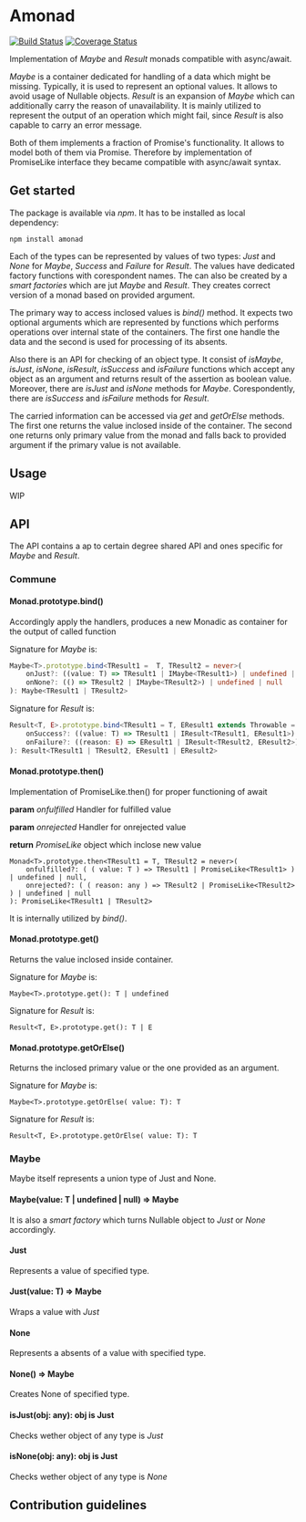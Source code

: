 # Amonad
[![Build Status](https://travis-ci.org/AIRTucha/amonad.svg?branch=master)](https://travis-ci.org/AIRTucha/amonad) [![Coverage Status](https://coveralls.io/repos/github/AIRTucha/amonad/badge.svg?branch=master)](https://coveralls.io/github/AIRTucha/amonad?branch=master)

Implementation of *Maybe* and *Result* monads compatible with async/await. 

*Maybe* is a container dedicated for handling of a data which might be missing. Typically, it is used to represent an optional values. It allows to avoid usage of Nullable objects. *Result* is an expansion of *Maybe* which can additionally carry the reason of unavailability. It is mainly utilized to represent the output of an operation which might fail, since *Result* is also capable to carry an error message. 

Both of them implements a fraction of Promise's functionality. It allows to model both of them via Promise. Therefore by implementation of PromiseLike interface they became compatible with async/await syntax.

## Get started 

The package is available via *npm*. It has to be installed as local dependency:

    npm install amonad

Each of the types can be represented by values of two types: *Just* and *None* for *Maybe*, *Success* and *Failure* for *Result*. The values have dedicated factory functions with corespondent names. The can also be created by a *smart factories* which are jut *Maybe* and *Result*. They creates correct version of a monad based on provided argument.

The primary way to access inclosed values is *bind()* method. It expects two optional arguments which are represented by functions which performs operations over internal state of the containers. The first one handle the data and the second is used for processing of its absents.

Also there is an API for checking of an object type. It consist of *isMaybe*, *isJust*, *isNone*, *isResult*, *isSuccess* and *isFailure* functions which accept any object as an argument and returns result of the assertion as boolean value. Moreover, there are *isJust* and *isNone* methods for *Maybe*. Corespondently, there are *isSuccess* and *isFailure* methods for *Result*. 

The carried information can be accessed via *get* and *getOrElse* methods. The first one returns the value inclosed inside of the container. The second one returns only primary value from the monad and falls back to provided argument if the primary value is not available.

## Usage
 
 WIP

## API

The API contains a ap to certain degree shared API and ones specific for *Maybe* and *Result*.

### Commune

#### Monad.prototype.bind()

Accordingly apply the handlers, produces a new Monadic as container for the output of called function

Signature for *Maybe* is:

```typescript
Maybe<T>.prototype.bind<TResult1 =  T, TResult2 = never>(
    onJust?: ((value: T) => TResult1 | IMaybe<TResult1>) | undefined | null,
    onNone?: (() => TResult2 | IMaybe<TResult2>) | undefined | null
): Maybe<TResult1 | TResult2>
```
Signature for *Result* is:

```typescript
Result<T, E>.prototype.bind<TResult1 = T, EResult1 extends Throwable = E, TResult2 = never, EResult2 extends Throwable = never >(
    onSuccess?: ((value: T) => TResult1 | IResult<TResult1, EResult1>) | undefined | null,
    onFailure?: ((reason: E) => EResult1 | IResult<TResult2, EResult2>) | undefined | null
): Result<TResult1 | TResult2, EResult1 | EResult2>
```

#### Monad.prototype.then()

Implementation of PromiseLike.then() for proper functioning of await

**param** *onfulfilled* Handler for fulfilled value

**param** *onrejected* Handler for onrejected value

**return** *PromiseLike* object which inclose new value
     
    Monad<T>.prototype.then<TResult1 = T, TResult2 = never>(
        onfulfilled?: ( ( value: T ) => TResult1 | PromiseLike<TResult1> ) | undefined | null,
        onrejected?: ( ( reason: any ) => TResult2 | PromiseLike<TResult2> ) | undefined | null
    ): PromiseLike<TResult1 | TResult2>

It is internally utilized by *bind()*.

#### Monad.prototype.get()

Returns the value inclosed inside container.

Signature for *Maybe* is:

    Maybe<T>.prototype.get(): T | undefined

Signature for *Result* is:

    Result<T, E>.prototype.get(): T | E

#### Monad.prototype.getOrElse()

Returns the inclosed primary value or the one provided as an argument.

Signature for *Maybe* is:

    Maybe<T>.prototype.getOrElse( value: T): T 

Signature for *Result* is:

    Result<T, E>.prototype.getOrElse( value: T): T  

### Maybe<T>

Maybe<T> itself represents a union type of Just<T> and None<T>.

#### Maybe<T>(value: T | undefined | null) => Maybe<T>

It is also a *smart factory* which turns Nullable object to *Just<T>* or *None<T>* accordingly.

#### Just<T>

Represents a value of specified type.

#### Just<T>(value: T) => Maybe<T> 

Wraps a value with *Just<T>*

#### None<T>

Represents a absents of a value with specified type.

#### None<T>() => Maybe<T> 

Creates None of specified type.

#### isJust<T>(obj: any): obj is Just<T>

Checks wether object of any type is *Just*

#### isNone<T>(obj: any): obj is Just<T>

Checks wether object of any type is *None*







## Contribution guidelines




